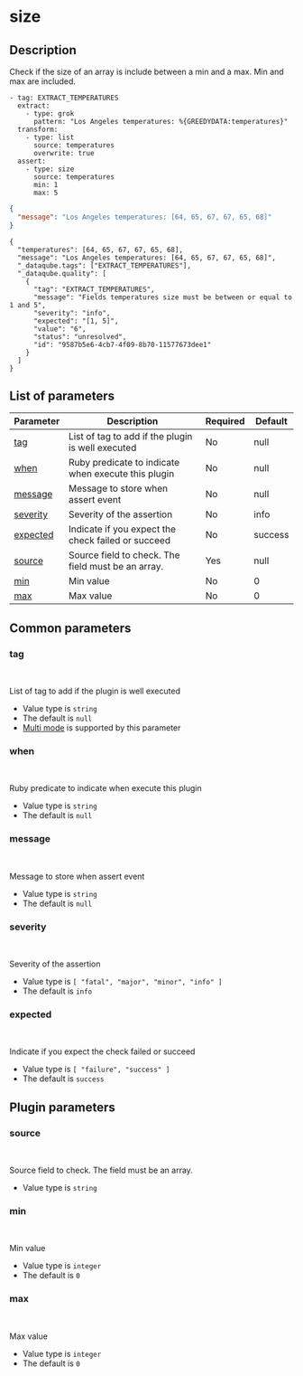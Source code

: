# size <Badge type='tip' text='community' vertical='top' />

## Description
Check if the size of an array is include between a min and a max. Min and max are included.

  <CodeGroup>
  <CodeGroupItem title='CONFIG'>

```yaml{10-13}
- tag: EXTRACT_TEMPERATURES
  extract:
    - type: grok
      pattern: "Los Angeles temperatures: %{GREEDYDATA:temperatures}"
  transform:
    - type: list
      source: temperatures
      overwrite: true
  assert:
    - type: size
      source: temperatures
      min: 1
      max: 5
```

  </CodeGroupItem>
  <CodeGroupItem title='EVENT'>

```json
{
  "message": "Los Angeles temperatures: [64, 65, 67, 67, 65, 68]"
}
```

  </CodeGroupItem>
  <CodeGroupItem title='OUTPUT'>

```json{5-15}
{
  "temperatures": [64, 65, 67, 67, 65, 68],
  "message": "Los Angeles temperatures: [64, 65, 67, 67, 65, 68]",
  "_dataqube.tags": ["EXTRACT_TEMPERATURES"],
  "_dataqube.quality": [
    {
      "tag": "EXTRACT_TEMPERATURES",
      "message": "Fields temperatures size must be between or equal to 1 and 5",
      "severity": "info",
      "expected": "[1, 5]",
      "value": "6",
      "status": "unresolved",
      "id": "9587b5e6-4cb7-4f09-8b70-11577673dee1"
    }
  ]
}
```

  </CodeGroupItem>
</CodeGroup>

## List of parameters
| Parameter | Description | Required | Default |
|---|---|---|---|
| [tag](#tag) | List of tag to add if the plugin is well executed | No | null |
| [when](#when) | Ruby predicate to indicate when execute this plugin | No | null |
| [message](#message) | Message to store when assert event | No | null |
| [severity](#severity) | Severity of the assertion | No | info |
| [expected](#expected) | Indicate if you expect the check failed or succeed | No | success |
| [source](#source) | Source field to check. The field must be an array. | Yes | null |
| [min](#min) | Min value | No | 0 |
| [max](#max) | Max value | No | 0 |

## Common parameters
### tag
<br/>
<Badge type=warning text=optional vertical=bottom />

List of tag to add if the plugin is well executed
- Value type is `string`
- The default is `null`
- [Multi mode](#) is supported by this parameter

### when
<br/>
<Badge type=warning text=optional vertical=bottom />

Ruby predicate to indicate when execute this plugin
- Value type is `string`
- The default is `null`

### message
<br/>
<Badge type=warning text=optional vertical=bottom />

Message to store when assert event
- Value type is `string`
- The default is `null`

### severity
<br/>
<Badge type=warning text=optional vertical=bottom />

Severity of the assertion
- Value type is `[
  "fatal",
  "major",
  "minor",
  "info"
]`
- The default is `info`

### expected
<br/>
<Badge type=warning text=optional vertical=bottom />

Indicate if you expect the check failed or succeed
- Value type is `[
  "failure",
  "success"
]`
- The default is `success`

## Plugin parameters
### source
<br/>
<Badge type=tip text=required vertical=bottom />

Source field to check. The field must be an array.
- Value type is `string`

### min
<br/>
<Badge type=warning text=optional vertical=bottom />

Min value
- Value type is `integer`
- The default is `0`

### max
<br/>
<Badge type=warning text=optional vertical=bottom />

Max value
- Value type is `integer`
- The default is `0`

